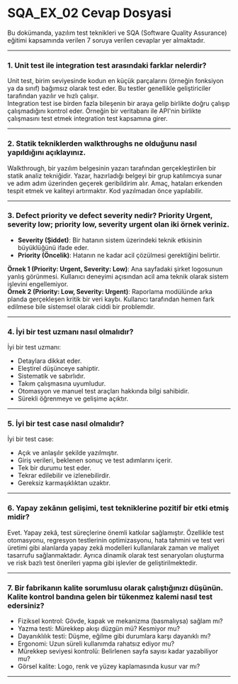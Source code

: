 # SQA_EX_02 Cevap Dosyasi 

Bu dokümanda, yazılım test teknikleri ve SQA (Software Quality Assurance) eğitimi kapsamında verilen 7 soruya verilen cevaplar yer almaktadır.

---

### 1. Unit test ile integration test arasındaki farklar nelerdir?

Unit test, birim seviyesinde kodun en küçük parçalarını (örneğin fonksiyon ya da sınıf) bağımsız olarak test eder. Bu testler genellikle geliştiriciler tarafından yazılır ve hızlı çalışır.  
Integration test ise birden fazla bileşenin bir araya gelip birlikte doğru çalışıp çalışmadığını kontrol eder. Örneğin bir veritabanı ile API'nin birlikte çalışmasını test etmek integration test kapsamına girer.

---

### 2. Statik tekniklerden walkthroughs ne olduğunu nasıl yapıldığını açıklayınız.

Walkthrough, bir yazılım belgesinin yazarı tarafından gerçekleştirilen bir statik analiz tekniğidir. Yazar, hazırladığı belgeyi bir grup katılımcıya sunar ve adım adım üzerinden geçerek geribildirim alır. Amaç, hataları erkenden tespit etmek ve kaliteyi artırmaktır. Kod yazılmadan önce yapılabilir.

---

### 3. Defect priority ve defect severity nedir? Priority Urgent, severity low; priority low, severity urgent olan iki örnek veriniz.

- **Severity (Şiddet)**: Bir hatanın sistem üzerindeki teknik etkisinin büyüklüğünü ifade eder.  
- **Priority (Öncelik)**: Hatanın ne kadar acil çözülmesi gerektiğini belirtir.

**Örnek 1 (Priority: Urgent, Severity: Low)**: Ana sayfadaki şirket logosunun yanlış görünmesi. Kullanıcı deneyimi açısından acil ama teknik olarak sistem işlevini engellemiyor.  
**Örnek 2 (Priority: Low, Severity: Urgent)**: Raporlama modülünde arka planda gerçekleşen kritik bir veri kaybı. Kullanıcı tarafından hemen fark edilmese bile sistemsel olarak ciddi bir problemdir.

---

### 4. İyi bir test uzmanı nasıl olmalıdır?

İyi bir test uzmanı:

- Detaylara dikkat eder.
- Eleştirel düşünceye sahiptir.
- Sistematik ve sabırlıdır.
- Takım çalışmasına uyumludur.
- Otomasyon ve manuel test araçları hakkında bilgi sahibidir.
- Sürekli öğrenmeye ve gelişime açıktır.

---

### 5. İyi bir test case nasıl olmalıdır?

İyi bir test case:

- Açık ve anlaşılır şekilde yazılmıştır.
- Giriş verileri, beklenen sonuç ve test adımlarını içerir.
- Tek bir durumu test eder.
- Tekrar edilebilir ve izlenebilirdir.
- Gereksiz karmaşıklıktan uzaktır.

---

### 6. Yapay zekânın gelişimi, test tekniklerine pozitif bir etki etmiş midir?

Evet. Yapay zekâ, test süreçlerine önemli katkılar sağlamıştır. Özellikle test otomasyonu, regresyon testlerinin optimizasyonu, hata tahmini ve test veri üretimi gibi alanlarda yapay zekâ modelleri kullanılarak zaman ve maliyet tasarrufu sağlanmaktadır. Ayrıca dinamik olarak test senaryoları oluşturma ve risk bazlı test önerileri yapma gibi işlevler de geliştirilmektedir.

---

### 7. Bir fabrikanın kalite sorumlusu olarak çalıştığınızı düşünün. Kalite kontrol bandına gelen bir tükenmez kalemi nasıl test edersiniz?

- Fiziksel kontrol: Gövde, kapak ve mekanizma (basmalıysa) sağlam mı?  
- Yazma testi: Mürekkep akışı düzgün mü? Kesmiyor mu?  
- Dayanıklılık testi: Düşme, eğilme gibi durumlara karşı dayanıklı mı?  
- Ergonomi: Uzun süreli kullanımda rahatsız ediyor mu?  
- Mürekkep seviyesi kontrolü: Belirlenen sayfa sayısı kadar yazabiliyor mu?  
- Görsel kalite: Logo, renk ve yüzey kaplamasında kusur var mı?

---

